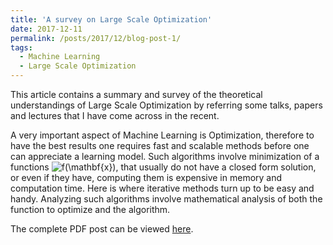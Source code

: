 ```yaml
---
title: 'A survey on Large Scale Optimization'
date: 2017-12-11
permalink: /posts/2017/12/blog-post-1/
tags:
  - Machine Learning
  - Large Scale Optimization
---
```


This article contains a summary and survey of the theoretical understandings of Large Scale Optimization by referring some talks, papers and lectures that I have come across in the recent.

A very important aspect of Machine Learning is Optimization, therefore to have the best results one requires fast and scalable methods before one can appreciate a learning model. Such algorithms involve minimization of a functions <img src="http://latex.codecogs.com/gif.latex?f(\mathbf{x})" title="f(\mathbf{x})" />, that usually do not have a closed form solution, or even if they have, computing them is expensive in memory and computation time. Here is where iterative methods turn up to be easy and handy. Analyzing such algorithms involve mathematical analysis of both the function to optimize and the algorithm.

The complete PDF post can be viewed [here](\files\main.pdf).